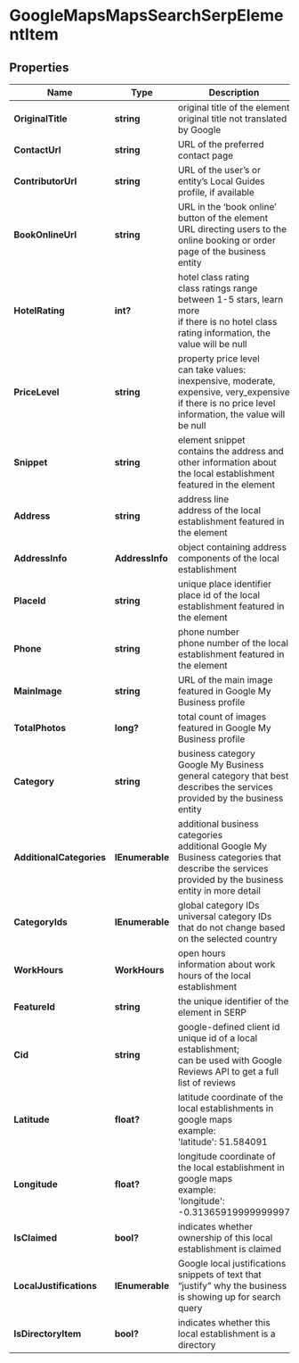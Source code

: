 # GoogleMapsMapsSearchSerpElementItem


## Properties

| Name | Type | Description | Notes |
|------------ | ------------- | ------------- | -------------|
**OriginalTitle** | **string** | original title of the element<br>original title not translated by Google |[optional]|
**ContactUrl** | **string** | URL of the preferred contact page |[optional]|
**ContributorUrl** | **string** | URL of the user’s or entity’s Local Guides profile, if available |[optional]|
**BookOnlineUrl** | **string** | URL in the ‘book online’ button of the element<br>URL directing users to the online booking or order page of the business entity |[optional]|
**HotelRating** | **int?** | hotel class rating<br>class ratings range between 1-5 stars, learn more<br>if there is no hotel class rating information, the value will be null |[optional]|
**PriceLevel** | **string** | property price level<br>can take values: inexpensive, moderate, expensive, very_expensive<br>if there is no price level information, the value will be null |[optional]|
**Snippet** | **string** | element snippet<br>contains the address and other information about the local establishment featured in the element |[optional]|
**Address** | **string** | address line<br>address of the local establishment featured in the element |[optional]|
**AddressInfo** | **AddressInfo** | object containing address components of the local establishment |[optional]|
**PlaceId** | **string** | unique place identifier<br>place id of the local establishment featured in the element |[optional]|
**Phone** | **string** | phone number<br>phone number of the local establishment featured in the element |[optional]|
**MainImage** | **string** | URL of the main image featured in Google My Business profile |[optional]|
**TotalPhotos** | **long?** | total count of images featured in Google My Business profile |[optional]|
**Category** | **string** | business category<br>Google My Business general category that best describes the services provided by the business entity |[optional]|
**AdditionalCategories** | **IEnumerable<string>** | additional business categories<br>additional Google My Business categories that describe the services provided by the business entity in more detail |[optional]|
**CategoryIds** | **IEnumerable<string>** | global category IDs<br>universal category IDs that do not change based on the selected country |[optional]|
**WorkHours** | **WorkHours** | open hours<br>information about work hours of the local establishment |[optional]|
**FeatureId** | **string** | the unique identifier of the element in SERP |[optional]|
**Cid** | **string** | google-defined client id<br>unique id of a local establishment;<br>can be used with Google Reviews API to get a full list of reviews |[optional]|
**Latitude** | **float?** | latitude coordinate of the local establishments in google maps<br>example:<br>'latitude': 51.584091 |[optional]|
**Longitude** | **float?** | longitude coordinate of the local establishment in google maps<br>example:<br>'longitude': -0.31365919999999997 |[optional]|
**IsClaimed** | **bool?** | indicates whether ownership of this local establishment is claimed |[optional]|
**LocalJustifications** | **IEnumerable<LocalJustificationInfo>** | Google local justifications<br>snippets of text that “justify” why the business is showing up for search query |[optional]|
**IsDirectoryItem** | **bool?** | indicates whether this local establishment is a directory |[optional]|